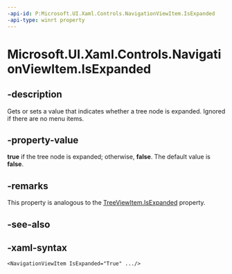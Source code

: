 ```yaml
---
-api-id: P:Microsoft.UI.Xaml.Controls.NavigationViewItem.IsExpanded
-api-type: winrt property
---
```


# Microsoft.UI.Xaml.Controls.NavigationViewItem.IsExpanded

<!--
public bool IsExpanded { get; set; }
-->



## -description

Gets or sets a value that indicates whether a tree node is expanded. Ignored if there are no menu items.



## -property-value

**true** if the tree node is expanded; otherwise, **false**. The default value is **false**.

## -remarks

This property is analogous to the [TreeViewItem.IsExpanded](https://docs.microsoft.com/uwp/api/Microsoft.UI.Xaml.Controls.TreeViewItem.IsExpanded?view=winui-2.3) property.

## -see-also

## -xaml-syntax

```xaml
<NavigationViewItem IsExpanded="True" .../>

```



